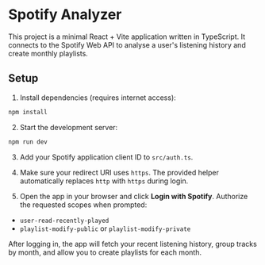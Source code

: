 # Spotify Analyzer

This project is a minimal React + Vite application written in TypeScript. It connects to the Spotify Web API to analyse a user's listening history and create monthly playlists.

## Setup

1. Install dependencies (requires internet access):

```bash
npm install
```

2. Start the development server:

```bash
npm run dev
```

3. Add your Spotify application client ID to `src/auth.ts`.

4. Make sure your redirect URI uses `https`. The provided helper automatically replaces `http` with `https` during login.

5. Open the app in your browser and click **Login with Spotify**. Authorize the requested scopes when prompted:

- `user-read-recently-played`
- `playlist-modify-public` or `playlist-modify-private`

After logging in, the app will fetch your recent listening history, group tracks by month, and allow you to create playlists for each month.
